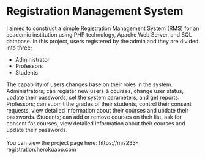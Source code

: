 # Registration Management System
I aimed to construct a simple Registration Management System (RMS) for an academic institution using PHP technology, Apache Web Server, and SQL database. In this project, users registered by the admin and they are divided into three;
<ul>
<li>Administrator</li>
<li>Professors</li>
<li>Students</li>
  </ul>
The capability of users changes base on their roles in the system. Administrators; can register new users & courses, change user status, update their passwords, set the system parameters, and get reports. Professors; can submit the grades of their students, control their consent requests, view detailed information about their courses and update their passwords. Students; can add or remove courses on their list, ask for consent for courses, view detailed information about their courses and update their passwords.
<br><br>
You can view the project page here:
https://mis233-registration.herokuapp.com
